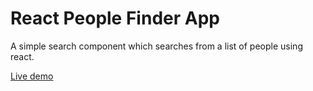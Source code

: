 # React People Finder App

A simple search component which searches from a list of people using react.

[Live demo](https://monalighosh.github.io/react-search-filter/)

